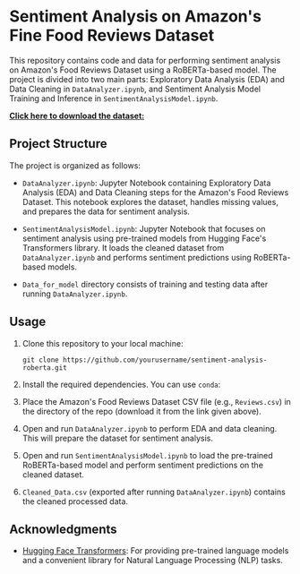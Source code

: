 # Sentiment Analysis on Amazon's Fine Food Reviews Dataset

This repository contains code and data for performing sentiment analysis on Amazon's Food Reviews Dataset using a RoBERTa-based model. The project is divided into two main parts: Exploratory Data Analysis (EDA) and Data Cleaning in `DataAnalyzer.ipynb`, and Sentiment Analysis Model Training and Inference in `SentimentAnalysisModel.ipynb`.

[**Click here to download the dataset:**](https://www.kaggle.com/datasets/snap/amazon-fine-food-reviews)

## Project Structure

The project is organized as follows:

- `DataAnalyzer.ipynb`: Jupyter Notebook containing Exploratory Data Analysis (EDA) and Data Cleaning steps for the Amazon's Food Reviews Dataset. This notebook explores the dataset, handles missing values, and prepares the data for sentiment analysis.

- `SentimentAnalysisModel.ipynb`: Jupyter Notebook that focuses on sentiment analysis using pre-trained models from Hugging Face's Transformers library. It loads the cleaned dataset from `DataAnalyzer.ipynb` and performs sentiment predictions using RoBERTa-based models.

- `Data_for_model` directory consists of training and testing data after running `DataAnalyzer.ipynb`.  

## Usage

1. Clone this repository to your local machine:

   ```shell
   git clone https://github.com/yourusername/sentiment-analysis-roberta.git
   ```

2. Install the required dependencies. You can use `conda`:

3. Place the Amazon's Food Reviews Dataset CSV file (e.g., `Reviews.csv`) in the directory of the repo (download it from the link given above).

4. Open and run `DataAnalyzer.ipynb` to perform EDA and data cleaning. This will prepare the dataset for sentiment analysis.

5. Open and run `SentimentAnalysisModel.ipynb` to load the pre-trained RoBERTa-based model and perform sentiment predictions on the cleaned dataset.

6. `Cleaned_Data.csv` (exported after running `DataAnalyzer.ipynb`) contains the cleaned processed data. 


## Acknowledgments

- [Hugging Face Transformers](https://github.com/huggingface/transformers): For providing pre-trained language models and a convenient library for Natural Language Processing (NLP) tasks.

